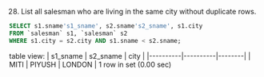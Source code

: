 28. List all salesman who are living in the same city without duplicate rows.

```SQL
SELECT s1.sname's1_sname', s2.sname's2_sname', s1.city
FROM `salesman` s1, `salesman` s2
WHERE s1.city = s2.city AND s1.sname < s2.sname;
```
table view:
| s1_sname | s2_sname | city   |
|----------|----------|--------|
| MITI     | PIYUSH   | LONDON |
1 row in set (0.00 sec)
